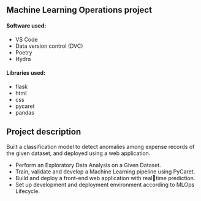 ## Machine Learning Operations project

#### Software used:
- VS Code
- Data version control (DVC)
- Poetry
- Hydra

#### Libraries used:
- flask
- html
- css
- pycaret
- pandas

## Project description

Built a classification model to detect anomalies among expense records of the given dataset, and deployed using a web application.
 
- Perform an Exploratory Data Analysis on a Given Dataset.
- Train, validate and develop a Machine Learning pipeline using PyCaret.
- Build and deploy a front-end web application with realtime prediction.
- Set up development and deployment environment according to MLOps Lifecycle.

